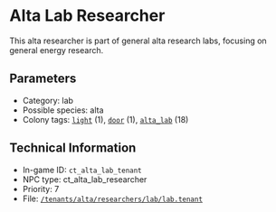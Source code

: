 # Alta Lab Researcher

This alta researcher is part of general alta research labs, focusing on general energy research.

## Parameters

- Category: lab
- Possible species: alta
- Colony tags: [`light`](https://ceterai.github.io/MyEnternia/Wiki/Tags/Light) (1), [`door`](https://ceterai.github.io/MyEnternia/Wiki/Tags/Door) (1), [`alta_lab`](https://ceterai.github.io/MyEnternia/Wiki/Tags/AltaLab) (18)

## Technical Information

- In-game ID: `ct_alta_lab_tenant`
- NPC type: ct_alta_lab_researcher
- Priority: 7
- File: [`/tenants/alta/researchers/lab/lab.tenant`](https://github.com/Ceterai/Enternia/blob/main/tenants/alta/researchers/lab/lab.tenant)
